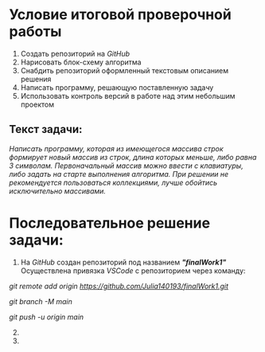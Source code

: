# **Условие итоговой проверочной работы**

1. Создать репозиторий на *GitHub*
2. Нарисовать блок-схему алгоритма
3. Снабдить репозиторий оформленный текстовым описанием решения
4. Написать программу, решающую поставленную задачу
5. Использовать контроль версий в работе над этим небольшим проектом


## Текcт задачи:

*Написать программу, которая из имеющегося массива строк формирует новый массив из строк, длина которых меньше, либо равна 3 символам. Первоначальный массив можно ввести с клавиатуры, либо задать на старте выполнения алгоритма. При решении не рекомендуется пользоваться коллекциями, лучше обойтись исключительно массивами.*

# **Последовательное решение задачи:**

1. На *GitHub* создан репозиторий под названием *__"finalWork1"__*
Осуществлена привязка *VSCode* с репозиторием через команду:

*git remote add origin https://github.com/Julia140193/finalWork1.git*

*git branch -M main*

*git push -u origin main*

2. 

3. 